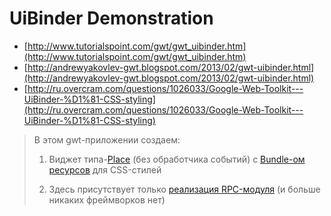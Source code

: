 UiBinder Demonstration
======================
* [http://www.tutorialspoint.com/gwt/gwt_uibinder.htm](http://www.tutorialspoint.com/gwt/gwt_uibinder.htm)
* [http://andrewyakovlev-gwt.blogspot.com/2013/02/gwt-uibinder.html](http://andrewyakovlev-gwt.blogspot.com/2013/02/gwt-uibinder.html)
* [http://ru.overcram.com/questions/1026033/Google-Web-Toolkit---UiBinder-%D1%81-CSS-styling](http://ru.overcram.com/questions/1026033/Google-Web-Toolkit---UiBinder-%D1%81-CSS-styling)

> В этом gwt-приложении создаем:
>
> 1. Виджет типа-[Place](Place) (без обработчика событий) с [Bundle-ом ресурсов](Bundle-ом_ресурсов) для CSS-стилей
>
> 2. Здесь присутствует только [реализация RPC-модуля](реализация_RPC-модуля) (и больше никаких фреймворков нет)